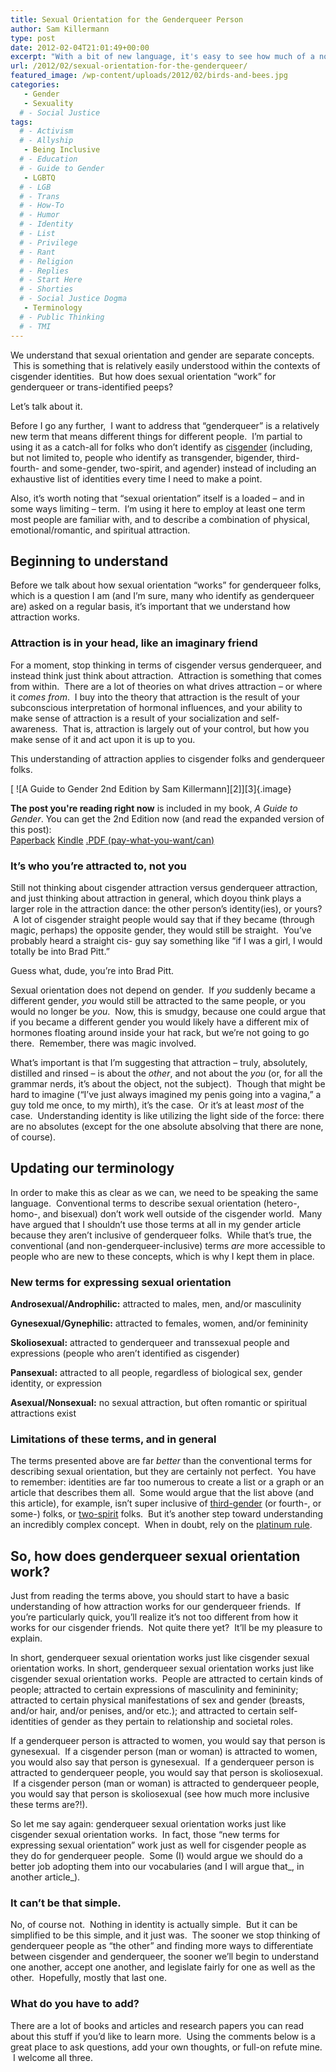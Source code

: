 ```yaml
---
title: Sexual Orientation for the Genderqueer Person
author: Sam Killermann
type: post
date: 2012-02-04T21:01:49+00:00
excerpt: "With a bit of new language, it's easy to see how much of a non-issue this really is."
url: /2012/02/sexual-orientation-for-the-genderqueer/
featured_image: /wp-content/uploads/2012/02/birds-and-bees.jpg
categories: 
   - Gender
   - Sexuality
  # - Social Justice
tags:
  # - Activism
  # - Allyship
   - Being Inclusive
  # - Education
  # - Guide to Gender
   - LGBTQ
  # - LGB
  # - Trans
  # - How-To
  # - Humor
  # - Identity
  # - List
  # - Privilege
  # - Rant
  # - Religion
  # - Replies
  # - Start Here
  # - Shorties
  # - Social Justice Dogma
   - Terminology
  # - Public Thinking
  # - TMI
---
```

We understand that sexual orientation and gender are separate concepts.  This is something that is relatively easily understood within the contexts of cisgender identities.  But how does sexual orientation &#8220;work&#8221; for genderqueer or trans-identified peeps?

Let&#8217;s talk about it.<!--more-->

Before I go any further,  I want to address that &#8220;genderqueer&#8221; is a relatively new term that means different things for different people.  I&#8217;m partial to using it as a catch-all for folks who don&#8217;t identify as [cisgender][1] (including, but not limited to, people who identify as transgender, bigender, third- fourth- and some-gender, two-spirit, and agender) instead of including an exhaustive list of identities every time I need to make a point.

Also, it&#8217;s worth noting that &#8220;sexual orientation&#8221; itself is a loaded &#8211; and in some ways limiting &#8211; term.  I&#8217;m using it here to employ at least one term most people are familiar with, and to describe a combination of physical, emotional/romantic, and spiritual attraction.

## Beginning to understand

Before we talk about how sexual orientation &#8220;works&#8221; for genderqueer folks, which is a question I am (and I&#8217;m sure, many who identify as genderqueer are) asked on a regular basis, it&#8217;s important that we understand how attraction works.

### Attraction is in your head, like an imaginary friend

For a moment, stop thinking in terms of cisgender versus genderqueer, and instead think just think about attraction.  Attraction is something that comes from within.  There are a lot of theories on what drives attraction &#8211; or where it _comes from_.  I buy into the theory that attraction is the result of your subconscious interpretation of hormonal influences, and your ability to make sense of attraction is a result of your socialization and self-awareness.  That is, attraction is largely out of your control, but how you make sense of it and act upon it is up to you.

This understanding of attraction applies to cisgender folks and genderqueer folks.

<aside class="heyHeyLook g2g2"> 
            [ 
            ![A Guide to Gender 2nd Edition by Sam Killermann][2]][3]{.image} 

<div class="aside--text">
  <p>
    <strong>The post you're reading right now</strong> is included in my book, <em>A Guide to Gender</em>. You can get the 2nd Edition now (and read the expanded version of this post):<br /> <a href="https://amzn.to/2li0YWS" alt="Get A Guide to Gender 2nd Edition Paperback">Paperback</a> <a href="https://amzn.to/2li3Pzn" alt="Get A Guide to Gender 2nd Edition Kindle">Kindle</a> <a href="https://gum.co/g2g2" alt="Get A Guide to Gender 2nd Edition PDF">.PDF (pay-what-you-want/can) </a>
  </p>
</div></aside>

### It&#8217;s who you&#8217;re attracted to, not you

Still not thinking about cisgender attraction versus genderqueer attraction, and just thinking about attraction in general, which doyou think plays a larger role in the attraction dance: the other person&#8217;s identity(ies), or yours?  A lot of cisgender straight people would say that if they became (through magic, perhaps) the opposite gender, they would still be straight.  You&#8217;ve probably heard a straight cis- guy say something like &#8220;if I was a girl, I would totally be into Brad Pitt.&#8221;

Guess what, dude, you&#8217;re into Brad Pitt.

Sexual orientation does not depend on gender.  If _you_ suddenly became a different gender, _you_ would still be attracted to the same people, or you would no longer be _you_.  Now, this is smudgy, because one could argue that if you became a different gender you would likely have a different mix of hormones floating around inside your hat rack, but we&#8217;re not going to go there.  Remember, there was magic involved.

What&#8217;s important is that I&#8217;m suggesting that attraction &#8211; truly, absolutely, distilled and rinsed &#8211; is about the _other_, and not about the _you_ (or, for all the grammar nerds, it&#8217;s about the object, not the subject).  Though that might be hard to imagine (&#8220;I&#8217;ve just always imagined my penis going into a vagina,&#8221; a guy told me once, to my mirth), it&#8217;s the case.  Or it&#8217;s at least _most_ of the case.  Understanding identity is like utilizing the light side of the force: there are no absolutes (except for the one absolute absolving that there are none, of course).

## Updating our terminology

In order to make this as clear as we can, we need to be speaking the same language.  Conventional terms to describe sexual orientation (hetero-, homo-, and bisexual) don&#8217;t work well outside of the cisgender world.  Many have argued that I shouldn&#8217;t use those terms at all in my gender article because they aren&#8217;t inclusive of genderqueer folks.  While that&#8217;s true, the conventional (and non-genderqueer-inclusive) terms _are_ more accessible to people who are new to these concepts, which is why I kept them in place.

### New terms for expressing sexual orientation

**Androsexual/Androphilic:** attracted to males, men, and/or masculinity

**Gynesexual/Gynephilic:** attracted to females, women, and/or femininity

**Skoliosexual:** attracted to genderqueer and transsexual people and expressions (people who aren&#8217;t identified as cisgender)

**Pansexual:** attracted to all people, regardless of biological sex, gender identity, or expression

**Asexual/Nonsexual:** no sexual attraction, but often romantic or spiritual attractions exist

### Limitations of these terms, and in general

The terms presented above are far _better_ than the conventional terms for describing sexual orientation, but they are certainly not perfect.  You have to remember: identities are far too numerous to create a list or a graph or an article that describes them all.  Some would argue that the list above (and this article), for example, isn&#8217;t super inclusive of <a title="To Wikipedia" href="http://en.wikipedia.org/wiki/Third_gender" target="_blank" rel="noopener">third-gender</a> (or fourth-, or some-) folks, or <a title="To Wikipedia!" href="http://en.wikipedia.org/wiki/Two-Spirit" target="_blank" rel="noopener">two-spirit</a> folks.  But it&#8217;s another step toward understanding an incredibly complex concept.  When in doubt, rely on the <a title="The Corruption of the Golden Rule" href="/2011/12/the-corruption-of-the-golden-rule/" target="_blank" rel="noopener">platinum rule</a>.

## So, how does genderqueer sexual orientation work?

Just from reading the terms above, you should start to have a basic understanding of how attraction works for our genderqueer friends.  If you&#8217;re particularly quick, you&#8217;ll realize it&#8217;s not too different from how it works for our cisgender friends.  Not quite there yet?  It&#8217;ll be my pleasure to explain.

<span class="leftaside">In short, genderqueer sexual orientation works just like cisgender sexual orientation works. </span>In short, genderqueer sexual orientation works just like cisgender sexual orientation works.  People are attracted to certain kinds of people; attracted to certain expressions of masculinity and femininity; attracted to certain physical manifestations of sex and gender (breasts, and/or hair, and/or penises, and/or etc.); and attracted to certain self-identities of gender as they pertain to relationship and societal roles.

If a genderqueer person is attracted to women, you would say that person is gynesexual.  If a cisgender person (man or woman) is attracted to women, you would also say that person is gynesexual.  If a genderqueer person is attracted to genderqueer people, you would say that person is skoliosexual.  If a cisgender person (man or woman) is attracted to genderqueer people, you would say that person is skoliosexual (see how much more inclusive these terms are?!).

So let me say again: genderqueer sexual orientation works just like cisgender sexual orientation works.  In fact, those &#8220;new terms for expressing sexual orientation&#8221; work just as well for cisgender people as they do for genderqueer people.  Some (I) would argue we should do a better job adopting them into our vocabularies (and I will argue that_, in another article_).

### It can&#8217;t be that simple.

No, of course not.  Nothing in identity is actually simple.  But it can be simplified to be this simple, and it just was.  The sooner we stop thinking of genderqueer people as &#8220;the other&#8221; and finding more ways to differentiate between cisgender and genderqueer, the sooner we&#8217;ll begin to understand one another, accept one another, and legislate fairly for one as well as the other.  Hopefully, mostly that last one.

### What do you have to add?

There are a lot of books and articles and research papers you can read about this stuff if you&#8217;d like to learn more.  Using the comments below is a great place to ask questions, add your own thoughts, or full-on refute mine.  I welcome all three.

 [1]: /2011/11/list-of-cisgender-privileges/ "20+ Examples of Cisgender Privilege"
 [2]: https://0afb8f23-e02f-4bd2-a9ce-bafa1dce6d8c.app.getshifter.io:27047/wp-content/themes/ipm4/library/images/a-guide-to-gender-2nd-edition-sam-killermann-200.jpg
 [3]: https://bit.ly/2m4IAFr "A Guide to Gender 2nd Edition by Sam Killermann"